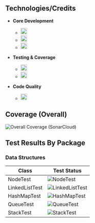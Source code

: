 ## Technologies/Credits
- **Core Development**
  - <img src="https://img.shields.io/badge/Java-21-blue?style=flat&logo=openjdk&logoColor=white" height="20">
  - <img src="https://img.shields.io/badge/Maven-3.9%2B-red?style=flat&logo=apachemaven&logoColor=white" height="20">
  - <img src="https://img.shields.io/badge/IntelliJ-2024.3-blueviolet?style=flat&logo=intellijidea&logoColor=white" height="20">

- **Testing & Coverage**
  - <img src="https://img.shields.io/badge/JUnit-5.10.3-green?style=flat&logo=junit5&logoColor=white" height="20">
  - <img src="https://img.shields.io/badge/JaCoCo-0.8.12-yellow?style=flat&logo=openjdk&logoColor=white" height="20">

- **Code Quality**
  - <img src="https://img.shields.io/badge/SonarCloud-Integrated-orange?style=flat&logo=sonarqubecloud&logoColor=white" height="20">

## Coverage (Overall)
![Overall Coverage (SonarCloud)](https://sonarcloud.io/api/project_badges/measure?project=LearningRiven_AlgorithmPractice&metric=coverage)

## Test Results By Package
<h3>Data Structures</h3>

| Class       | Test Status                                                                                                                                                                                                |
|-------------|------------------------------------------------------------------------------------------------------------------------------------------------------------------------------------------------------------|
| NodeTest    | ![NodeTest](https://img.shields.io/endpoint?url=https://raw.githubusercontent.com/LearningRiven/AlgorithmPractice/ci-stats/test-badges/NodeTest.json&logo=junit5&label=Tests%20Passing&labelColor=gray)            |
| LinkedListTest | ![LinkedListTest](https://img.shields.io/endpoint?url=https://raw.githubusercontent.com/LearningRiven/AlgorithmPractice/ci-stats/test-badges/LinkedListTest.json&logo=junit5&label=Tests%20Passing&labelColor=gray)|
| HashMapTest | ![HashMapTest](https://img.shields.io/endpoint?url=https://raw.githubusercontent.com/LearningRiven/AlgorithmPractice/ci-stats/test-badges/HashMapTest.json&logo=junit5&label=Tests%20Passing&labelColor=gray)      |
| QueueTest   | ![QueueTest](https://img.shields.io/endpoint?url=https://raw.githubusercontent.com/LearningRiven/AlgorithmPractice/ci-stats/test-badges/QueueTest.json&logo=junit5&label=Tests%20Passing&labelColor=gray)          |
| StackTest   | ![StackTest](https://img.shields.io/endpoint?url=https://raw.githubusercontent.com/LearningRiven/AlgorithmPractice/ci-stats/test-badges/StackTest.json&logo=junit5&label=Tests%20Passing&labelColor=gray)          |
